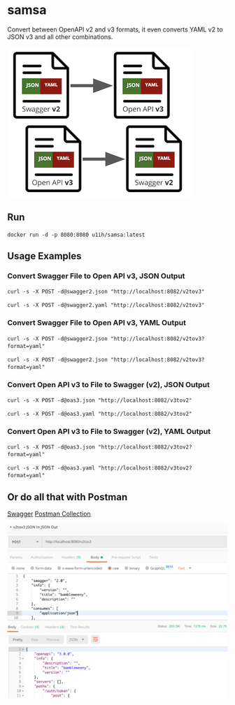 # samsa

Convert between OpenAPI v2 and v3 formats, it even converts YAML v2 to JSON v3 and all other combinations.

![](samsa5.png)

## Run

`docker run -d -p 8080:8080 u1ih/samsa:latest`

## Usage Examples

### Convert Swagger File to Open API v3, JSON Output

`curl -s -X POST -d@swagger2.json "http://localhost:8082/v2tov3"`

`curl -s -X POST -d@swagger2.yaml "http://localhost:8082/v2tov3"`

### Convert Swagger File to Open API v3, YAML Output

`curl -s -X POST -d@swagger2.json "http://localhost:8082/v2tov3?format=yaml"`

`curl -s -X POST -d@swagger2.json "http://localhost:8082/v2tov3?format=yaml"`

### Convert Open API v3 to File to Swagger (v2), JSON Output

`curl -s -X POST -d@oas3.json "http://localhost:8082/v3tov2"`

`curl -s -X POST -d@oas3.yaml "http://localhost:8082/v3tov2"`

### Convert Open API v3 to File to Swagger (v2), YAML Output

`curl -s -X POST -d@oas3.json "http://localhost:8082/v3tov2?format=yaml"`

`curl -s -X POST -d@oas3.yaml "http://localhost:8082/v3tov2?format=yaml"`

## Or do all that with Postman

[Swagger](samsa_swagger.json)
[Postman Collection](samsa.postman_collection.json)

![](example1.png)

